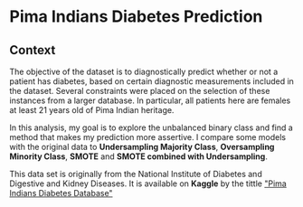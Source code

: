 # Pima Indians Diabetes Prediction

## Context

The objective of the dataset is to diagnostically predict whether or not a patient has diabetes, based on certain diagnostic measurements included in the dataset. Several constraints were placed on the selection of these instances from a larger database. In particular, all patients here are females at least 21 years old of Pima Indian heritage.

In this analysis, my goal is to explore the unbalanced binary class and find a method that makes my prediction more assertive. I compare some models with the original data to **Undersampling Majority Class**, **Oversampling Minority Class**, **SMOTE** and **SMOTE combined with Undersampling**.

This data set is originally from the National Institute of Diabetes and Digestive and Kidney Diseases. It is available on **Kaggle** by the tittle ["Pima Indians Diabetes Database"](https://www.kaggle.com/uciml/pima-indians-diabetes-database)
